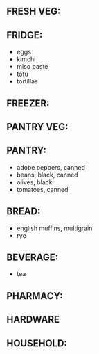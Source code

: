 ## FRESH VEG:

## FRIDGE:
- eggs
- kimchi
- miso paste
- tofu
- tortillas

## FREEZER:

## PANTRY VEG:

## PANTRY:
- adobe peppers, canned
- beans, black, canned
- olives, black
- tomatoes, canned

## BREAD:
- english muffins, multigrain
- rye

## BEVERAGE:
- tea

## PHARMACY:

## HARDWARE

## HOUSEHOLD:

